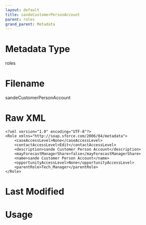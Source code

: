 ```yaml
---
layout: default
title: sandeCustomerPersonAccount
parent: roles
grand_parent: Metadata
---
```

# Metadata Type
roles


# Filename 
sandeCustomerPersonAccount


# Raw XML
```
<?xml version="1.0" encoding="UTF-8"?>
<Role xmlns="http://soap.sforce.com/2006/04/metadata">
    <caseAccessLevel>None</caseAccessLevel>
    <contactAccessLevel>Edit</contactAccessLevel>
    <description>sande Customer Person Account</description>
    <mayForecastManagerShare>false</mayForecastManagerShare>
    <name>sande Customer Person Account</name>
    <opportunityAccessLevel>None</opportunityAccessLevel>
    <parentRole>Tech_Manager</parentRole>
</Role>
```


# Last Modified


# Usage

